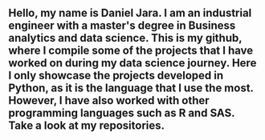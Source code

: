## Hello, my name is Daniel Jara. I am an industrial engineer with a master's degree in Business analytics and data science. This is my github, where I compile some of the projects that I have worked on during my data science journey. Here I only showcase the projects developed in Python, as it is the language that I use the most. However, I have also worked with other programming languages such as R and SAS. Take a look at my repositories. 
